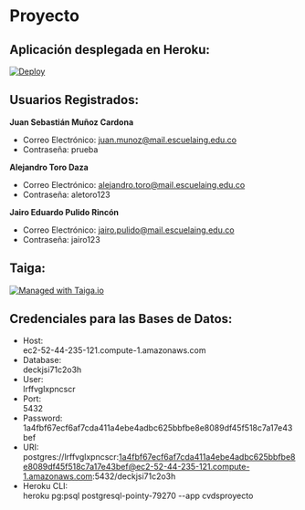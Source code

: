 # Proyecto

## Aplicación desplegada en Heroku:

[![Deploy](https://www.herokucdn.com/deploy/button.svg)](https://cvdsproyecto.herokuapp.com/)

## Usuarios Registrados:

**Juan Sebastián Muñoz Cardona**

* Correo Electrónico:
juan.munoz@mail.escuelaing.edu.co
* Contraseña:
prueba

**Alejandro Toro Daza**

* Correo Electrónico:
alejandro.toro@mail.escuelaing.edu.co
* Contraseña:
aletoro123

**Jairo Eduardo Pulido Rincón**

* Correo Electrónico:
jairo.pulido@mail.escuelaing.edu.co
* Contraseña:
jairo123

## Taiga:

[![Managed with Taiga.io](https://img.shields.io/badge/managed%20with-TAIGA.io-709f14.svg)](https://tree.taiga.io/project/juanmunozd-historial-de-equipos-labinfo/ "Managed with Taiga.io")

## Credenciales para las Bases de Datos:
* Host:           
ec2-52-44-235-121.compute-1.amazonaws.com
* Database:       
deckjsi71c2o3h
* User:           
lrffvglxpncscr
* Port:           
5432
* Password:       
1a4fbf67ecf6af7cda411a4ebe4adbc625bbfbe8e8089df45f518c7a17e43bef
* URI:            
postgres://lrffvglxpncscr:1a4fbf67ecf6af7cda411a4ebe4adbc625bbfbe8e8089df45f518c7a17e43bef@ec2-52-44-235-121.compute-1.amazonaws.com:5432/deckjsi71c2o3h
* Heroku CLI:     
heroku pg:psql postgresql-pointy-79270 --app cvdsproyecto


